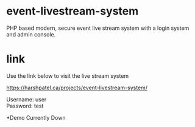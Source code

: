 # event-livestream-system
PHP based modern, secure event live stream system with a login system and admin console.

# link
Use the link below to visit the live stream system

https://harshpatel.ca/projects/event-livestream-system/

Username: user<br>
Password: test

*Demo Currently Down
